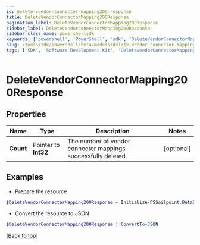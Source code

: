 ```yaml
---
id: delete-vendor-connector-mapping200-response
title: DeleteVendorConnectorMapping200Response
pagination_label: DeleteVendorConnectorMapping200Response
sidebar_label: DeleteVendorConnectorMapping200Response
sidebar_class_name: powershellsdk
keywords: ['powershell', 'PowerShell', 'sdk', 'DeleteVendorConnectorMapping200Response'] 
slug: /tools/sdk/powershell/beta/models/delete-vendor-connector-mapping200-response
tags: ['SDK', 'Software Development Kit', 'DeleteVendorConnectorMapping200Response']
---
```



# DeleteVendorConnectorMapping200Response

## Properties

Name | Type | Description | Notes
------------ | ------------- | ------------- | -------------
**Count** |  Pointer to **Int32** | The number of vendor connector mappings successfully deleted. | [optional] 

## Examples

- Prepare the resource
```powershell
$DeleteVendorConnectorMapping200Response = Initialize-PSSailpoint.BetaDeleteVendorConnectorMapping200Response  -Count 1
```

- Convert the resource to JSON
```powershell
$DeleteVendorConnectorMapping200Response | ConvertTo-JSON
```


[[Back to top]](#) 

